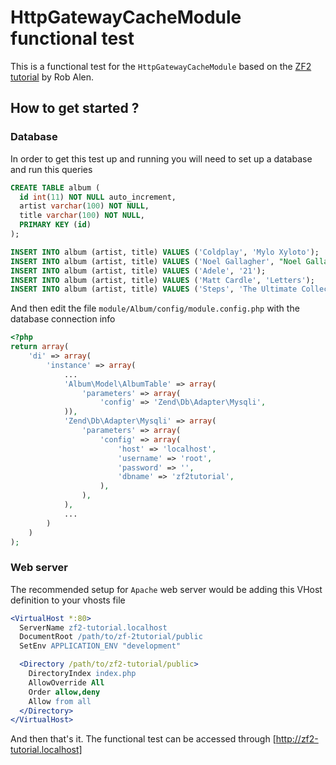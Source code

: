 # HttpGatewayCacheModule functional test
This is a functional test for the ```HttpGatewayCacheModule``` based on the [ZF2 tutorial](https://github.com/akrabat/zf2-tutorial) by Rob Alen.
## How to get started ?
### Database
In order to get this test up and running you will need to set up a database and run this queries

```sql
CREATE TABLE album (
  id int(11) NOT NULL auto_increment,
  artist varchar(100) NOT NULL,
  title varchar(100) NOT NULL,
  PRIMARY KEY (id)
);

INSERT INTO album (artist, title) VALUES ('Coldplay', 'Mylo Xyloto');
INSERT INTO album (artist, title) VALUES ('Noel Gallagher', "Noel Gallagher\'s High Flying Birds!");
INSERT INTO album (artist, title) VALUES ('Adele', '21');
INSERT INTO album (artist, title) VALUES ('Matt Cardle', 'Letters');
INSERT INTO album (artist, title) VALUES ('Steps', 'The Ultimate Collection');
```

And then edit the file ```module/Album/config/module.config.php``` with the database connection info

```php
<?php
return array(
    'di' => array(
        'instance' => array(
            ...
            'Album\Model\AlbumTable' => array(
                'parameters' => array(
                    'config' => 'Zend\Db\Adapter\Mysqli',
            )),
            'Zend\Db\Adapter\Mysqli' => array(
                'parameters' => array(
                    'config' => array(
                        'host' => 'localhost',
                        'username' => 'root',
                        'password' => '',
                        'dbname' => 'zf2tutorial',
                    ),
                ),
            ),
            ...
        )
    )
);
```

### Web server
The recommended setup for ```Apache``` web server would be adding this VHost definition to your vhosts file

```apache
<VirtualHost *:80>
  ServerName zf2-tutorial.localhost
  DocumentRoot /path/to/zf-2tutorial/public
  SetEnv APPLICATION_ENV "development"

  <Directory /path/to/zf2-tutorial/public>
    DirectoryIndex index.php
    AllowOverride All
    Order allow,deny
    Allow from all
  </Directory>
</VirtualHost>
```

And then that's it. The functional test can be accessed through [http://zf2-tutorial.localhost]
